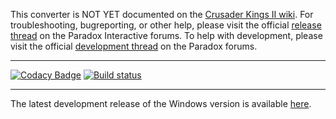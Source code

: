 This converter is NOT YET documented on the [Crusader Kings II wiki](https://ck2.paradoxwikis.com/Crusader_Kings_II_to_Europa_Universalis_IV_Converter). 
For troubleshooting, bugreporting, or other help, please visit the official [release thread](https://forum.paradoxplaza.com/forum/index.php?threads/ck2-to-eu4-converter-release-thread.1377860/#post-26480988) on the Paradox Interactive forums. 
To help with development, please visit the official [development thread](https://forum.paradoxplaza.com/forum/index.php?threads/ck2-to-eu4-converter-development-thread.1377861/) on the Paradox forums.

---

[![Codacy Badge](https://api.codacy.com/project/badge/Grade/5bf7df627e734711a3e00059ec0ccc68)](https://app.codacy.com/gh/ParadoxGameConverters/CK2ToEU4?utm_source=github.com&utm_medium=referral&utm_content=ParadoxGameConverters/CK2ToEU4&utm_campaign=Badge_Grade_Dashboard)
[![Build status](https://ci.appveyor.com/api/projects/status/ugrq6ci7i7cuy2cl/branch/master?svg=true)](https://ci.appveyor.com/project/Idhrendur/ck2toeu4/branch/master)

---

The latest development release of the Windows version is available [here](https://github.com/ParadoxGameConverters/CK2ToEU4/releases/tag/windows_development_build).
